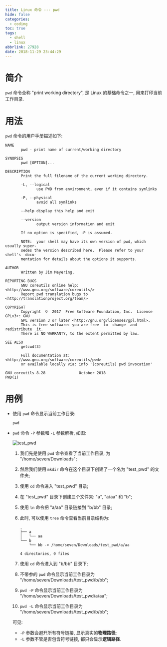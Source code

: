 ```yaml
---
title: Linux 命令 --- pwd
hide: false
categories:
  - coding
toc: true
tags:
  - shell
  - linux
abbrlink: 27928
date: 2018-11-29 23:44:29
---
```




# 简介

`pwd` 命令全称 "print working directory", 是 Linux 的基础命令之一, 用来打印当前工作目录. 

<!-- more -->

# 用法

`pwd` 命令的用户手册描述如下: 

```shell
NAME
       pwd - print name of current/working directory

SYNOPSIS
       pwd [OPTION]...

DESCRIPTION
       Print the full filename of the current working directory.

       -L, --logical
              use PWD from environment, even if it contains symlinks

       -P, --physical
              avoid all symlinks

       --help display this help and exit

       --version
              output version information and exit

       If no option is specified, -P is assumed.

       NOTE:  your shell may have its own version of pwd, which usually super‐
       sedes the version described here.  Please refer to your  shell's  docu‐
       mentation for details about the options it supports.

AUTHOR
       Written by Jim Meyering.

REPORTING BUGS
       GNU coreutils online help: <http://www.gnu.org/software/coreutils/>
       Report pwd translation bugs to <http://translationproject.org/team/>

COPYRIGHT
       Copyright  ©  2017  Free Software Foundation, Inc.  License GPLv3+: GNU
       GPL version 3 or later <http://gnu.org/licenses/gpl.html>.
       This is free software: you are free  to  change  and  redistribute  it.
       There is NO WARRANTY, to the extent permitted by law.

SEE ALSO
       getcwd(3)

       Full documentation at: <http://www.gnu.org/software/coreutils/pwd>
       or available locally via: info '(coreutils) pwd invocation'

GNU coreutils 8.28               October 2018                           PWD(1)
```



# 用例

* 使用 `pwd` 命令显示当前工作目录: 

  ```shell
  pwd
  ```

* `pwd` 命令 `-P` 参数和 `-L` 参数解析, 如图: 

  ![test_pwd](https://qiniu.diqigan.cn/18-11-30/15262089.jpg)

  1. 我们先是使用 `pwd` 命令查看了当前工作目录, 为 "/home/seven/Downloads";

  2. 然后我们使用 `mkdir` 命令在这个目录下创建了一个名为 "test_pwd" 的文件夹;

  3. 使用 `cd` 命令进入 "test_pwd" 目录;

  4. 在 "test_pwd" 目录下创建三个文件夹: "a", "a/aa" 和 "b";

  5. 使用 `ln` 命令把 "a/aa" 目录链接到 "b/bb" 目录;

  6. 此时, 可以使用 `tree` 命令查看当前目录结构为: 

     ```shell
     .
     ├── a
     │   └── aa
     └── b
         └── bb -> /home/seven/Downloads/test_pwd/a/aa
     
     4 directories, 0 files
     ```

  7. 使用 `cd` 命令进入到 "b/bb" 目录下;

  8. 不带参的 `pwd` 命令显示当前工作目录为 "/home/seven/Downloads/test_pwd/b/bb";

  9. `pwd -P` 命令显示当前工作目录为 "/home/seven/Downloads/test_pwd/a/aa";

  10. `pwd -L` 命令显示当前工作目录为 "/home/seven/Downloads/test_pwd/b/bb";

  可见: 

  * `-P` 参数会避开所有符号链接, 显示真实的**物理路径**;
  * `-L` 参数不管是否包含符号链接, 都只会显示**逻辑路径**. 